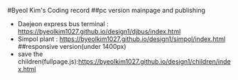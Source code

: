 #Byeol Kim's Coding record
##pc version mainpage and publishing
- Daejeon express bus terminal : https://byeolkim1027.github.io/design1/djbus/index.html
- Simpol plant : https://byeolkim1027.github.io/design1/simpol/index.html
##responsive version(under 1400px)
- save the children(fullpage.js):https://byeolkim1027.github.io/design1/children/index.html
